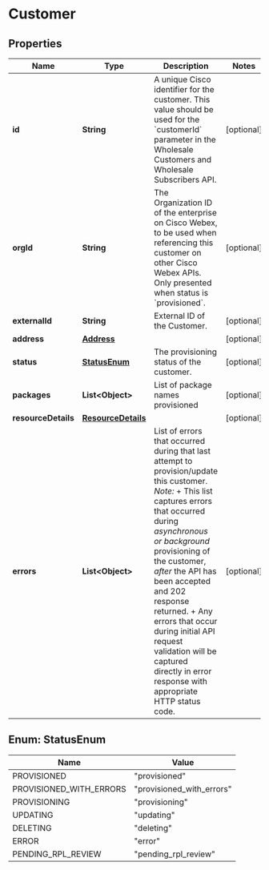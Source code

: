 <!--  Copyright 2025 Cisco Systems Inc.

Permission is hereby granted, free of charge, to any person obtaining a copy
of this software and associated documentation files (the "Software"), to deal
in the Software without restriction, including without limitation the rights
to use, copy, modify, merge, publish, distribute, sublicense, and/or sell
copies of the Software, and to permit persons to whom the Software is
furnished to do so, subject to the following conditions:

The above copyright notice and this permission notice shall be included in
all copies or substantial portions of the Software.

THE SOFTWARE IS PROVIDED "AS IS", WITHOUT WARRANTY OF ANY KIND, EXPRESS OR
IMPLIED, INCLUDING BUT NOT LIMITED TO THE WARRANTIES OF MERCHANTABILITY,
FITNESS FOR A PARTICULAR PURPOSE AND NONINFRINGEMENT. IN NO EVENT SHALL THE
AUTHORS OR COPYRIGHT HOLDERS BE LIABLE FOR ANY CLAIM, DAMAGES OR OTHER
LIABILITY, WHETHER IN AN ACTION OF CONTRACT, TORT OR OTHERWISE, ARISING FROM,
OUT OF OR IN CONNECTION WITH THE SOFTWARE OR THE USE OR OTHER DEALINGS IN
THE SOFTWARE.-->


# Customer


## Properties

| Name | Type | Description | Notes |
|------------ | ------------- | ------------- | -------------|
|**id** | **String** | A unique Cisco identifier for the customer. This value should be used for the &#x60;customerId&#x60; parameter in the Wholesale Customers and Wholesale Subscribers API. |  [optional] |
|**orgId** | **String** | The Organization ID of the enterprise on Cisco Webex, to be used when referencing this customer on other Cisco Webex APIs. Only presented when status is &#x60;provisioned&#x60;. |  [optional] |
|**externalId** | **String** | External ID of the Customer. |  [optional] |
|**address** | [**Address**](Address.md) |  |  [optional] |
|**status** | [**StatusEnum**](#StatusEnum) | The provisioning status of the customer. |  [optional] |
|**packages** | **List&lt;Object&gt;** | List of package names provisioned |  [optional] |
|**resourceDetails** | [**ResourceDetails**](ResourceDetails.md) |  |  [optional] |
|**errors** | **List&lt;Object&gt;** | List of errors that occurred during that last attempt to provision/update this customer.   *Note:*  + This list captures errors that occurred during *asynchronous or background* provisioning of the customer, *after* the API has been accepted and 202 response returned.  + Any errors that occur during initial API request validation will be captured directly in error response with appropriate HTTP status code. |  [optional] |



## Enum: StatusEnum

| Name | Value |
|---- | -----|
| PROVISIONED | &quot;provisioned&quot; |
| PROVISIONED_WITH_ERRORS | &quot;provisioned_with_errors&quot; |
| PROVISIONING | &quot;provisioning&quot; |
| UPDATING | &quot;updating&quot; |
| DELETING | &quot;deleting&quot; |
| ERROR | &quot;error&quot; |
| PENDING_RPL_REVIEW | &quot;pending_rpl_review&quot; |



